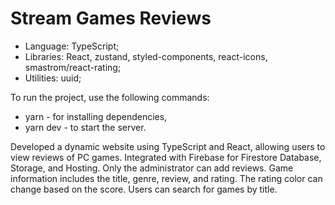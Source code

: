 # Stream Games Reviews

 - Language: TypeScript;
 - Libraries: React, zustand, styled-components, react-icons, smastrom/react-rating;
 - Utilities: uuid;

To run the project, use the following commands:
 - yarn - for installing dependencies,
 - yarn dev - to start the server.

Developed a dynamic website using TypeScript and React, allowing users to view reviews of PC games. Integrated with Firebase for Firestore Database, Storage, and Hosting. Only the administrator can add reviews. Game information includes the title, genre, review, and rating. The rating color can change based on the score. Users can search for games by title.
